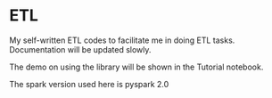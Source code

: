 # ETL

My self-written ETL codes to facilitate me in doing ETL tasks. Documentation will be updated slowly.

The demo on using the library will be shown in the Tutorial notebook.

The spark version used here is pyspark 2.0
